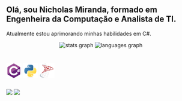 ## Olá, sou Nicholas Miranda, formado em Engenheira da Computação e Analista de TI. 
Atualmente estou aprimorando minhas habilidades em C#.

<div align="center">
  <img 
    src="https://github-readme-stats.vercel.app/api?username=Nickjasonsp&hide_title=false&hide_rank=false&show_icons=true&count_private=true&disable_animations=false&theme=ocean_dark&locale=en&hide_border=false&order=1" 
    height="150" 
    alt="stats graph" 
  />
  <img 
    src="https://github-readme-stats.vercel.app/api/top-langs?username=Nickjasonsp&locale=en&hide_title=false&layout=compact&card_width=320&langs_count=5&theme=ocean_dark&hide_border=false&order=2" 
    height="150" 
    alt="languages graph" 
  />
</div>


###


<div style="display: inline_block"><br>
  <img align="center" alt="Nich-Csharp" height="40" width="40" src="https://raw.githubusercontent.com/devicons/devicon/master/icons/csharp/csharp-original.svg">
  <img align="center" alt="Nich-Python" height="40" width="40" src="https://raw.githubusercontent.com/devicons/devicon/master/icons/python/python-original.svg">
  <img align="center" alt="Nich-MicrosoftSQLServer" height="40" width="40" src="https://raw.githubusercontent.com/devicons/devicon/master/icons/microsoftsqlserver/microsoftsqlserver-original.svg">

</div>

  
  ##
 
<div> 
  <a href="https://www.linkedin.com/in/nicholasmirandabastos" target="_blank"><img src="https://img.shields.io/badge/-LinkedIn-%230077B5?style=for-the-badge&logo=linkedin&logoColor=white" target="_blank"></a> 
  <a href = "mailto:nicholasmirandabastos@gmail.com"><img src="https://img.shields.io/badge/-Gmail-%23333?style=for-the-badge&logo=gmail&logoColor=white" target="_blank"></a>
</div>
